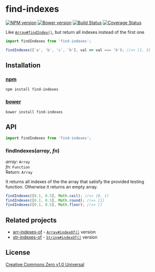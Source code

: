 # find-indexes

[![NPM version](https://img.shields.io/npm/v/find-indexes.svg)](https://www.npmjs.com/package/find-indexes)
[![Bower version](https://img.shields.io/bower/v/find-indexes.svg)](https://github.com/shinnn/find-indexes/releases)
[![Build Status](https://travis-ci.org/shinnn/find-indexes.svg?branch=master)](https://travis-ci.org/shinnn/find-indexes)
[![Coverage Status](https://img.shields.io/coveralls/shinnn/find-indexes.svg)](https://coveralls.io/r/shinnn/find-indexes)

Like [`Array#findIndex()`](https://developer.mozilla.org/docs/Web/JavaScript/Reference/Global_Objects/Array/findIndex), but return all indexes instead of the first one

```javascript
import findIndexes from 'find-indexes';

findIndexes(['a', 'b', 'c', 'b'], val => val === 'b'); //=> [1, 3]
```

## Installation

### [npm](https://www.npmjs.com/)

```
npm install find-indexes
```

### [bower](https://bower.io/)

```
bower install find-indexes
```

## API

```javascript
import findIndexes from 'find-indexes';
```

### findIndexes(*array*, *fn*)

*array*: `Array`  
*fn*: `Function`  
Return: `Array`

It returns all indexes of the the array that satisfy the provided testing function. Otherwise it returns an empty array.

```javascript
findIndexes([0.1, 0.5], Math.ceil); //=> [0, 1]
findIndexes([0.1, 0.5], Math.round); //=> [1]
findIndexes([0.1, 0.5], Math.floor); //=> []
```

## Related projects

* [arr-indexes-of](https://github.com/shinnn/arr-indexes-of) - [`Array#indexOf()`](https://developer.mozilla.org/en-US/docs/Web/JavaScript/Reference/Global_Objects/String/indexOf) version
* [str-indexes-of](https://github.com/shinnn/str-indexes-of) - [`String#indexOf()`](https://developer.mozilla.org/en-US/docs/Web/JavaScript/Reference/Global_Objects/Array/indexOf) version

## License

[Creative Commons Zero v1.0 Universal](https://creativecommons.org/publicdomain/zero/1.0/deed)
